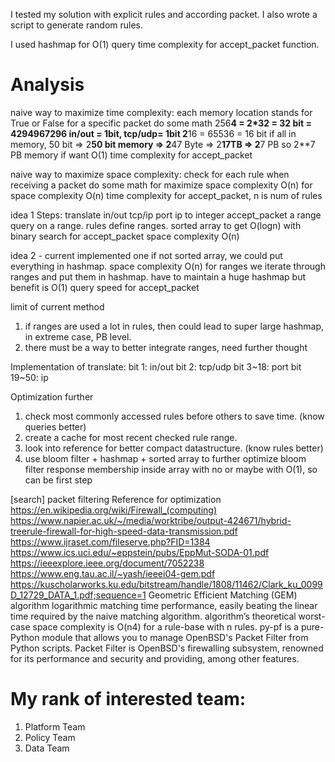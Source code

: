 I tested my solution with explicit rules and according packet. I also wrote a script to generate random rules.

I used hashmap for O(1) query time complexity for accept_packet function.


# Analysis

naive way to maximize time complexity:
each memory location stands for True or False for a specific packet
do some math 
256**4 = 2*32 = 32 bit = 4294967296 
in/out = 1bit, tcp/udp= 1bit
2**16 = 65536 = 16 bit
if all in memory, 50 bit => 2**50 bit memory =>  2**47 Byte => 2**17TB => 2**7 PB
so 2**7 PB memory if want O(1) time complexity for accept_packet

naive way to maximize space complexity: 
check for each rule when receiving a packet
do some math for maximize space complexity
O(n) for space complexity
O(n) time complexity for accept_packet, n is num of rules


idea 1 Steps:
translate in/out tcp/ip port ip to integer
accept_packet a range query on a range. rules define ranges.
sorted array to get O(logn) with binary search for accept_packet
space complexity O(n)

idea 2 - current implemented one
if not sorted array, we could put everything in hashmap.
space complexity O(n)
for ranges we iterate through ranges and put them in hashmap.
have to maintain a huge hashmap but benefit is O(1) query speed for accept_packet

limit of current method
1. if ranges are used a lot in rules, then could lead to super large hashmap, in extreme case, PB level.
2. there must be a way to better integrate ranges, need further thought

Implementation of translate:
bit 1: in/out
bit 2: tcp/udp
bit 3~18: port
bit 19~50: ip


Optimization further
1. check most commonly accessed rules before others to save time. (know queries better)
2. create a cache for most recent checked rule range.
3. look into reference for better compact datastructure. (know rules better)
4. use bloom filter + hashmap + sorted array to further optimize
bloom filter response membership inside array with no or maybe with O(1), so can be first step


[search] packet filtering
Reference for optimization
https://en.wikipedia.org/wiki/Firewall_(computing)
https://www.napier.ac.uk/~/media/worktribe/output-424671/hybrid-treerule-firewall-for-high-speed-data-transmission.pdf
https://www.ijraset.com/fileserve.php?FID=1384
https://www.ics.uci.edu/~eppstein/pubs/EppMut-SODA-01.pdf
https://ieeexplore.ieee.org/document/7052238
https://www.eng.tau.ac.il/~yash/ieeei04-gem.pdf
https://kuscholarworks.ku.edu/bitstream/handle/1808/11462/Clark_ku_0099D_12729_DATA_1.pdf;sequence=1
Geometric Efficient Matching (GEM) algorithm
logarithmic matching time performance, easily beating the linear time required by the naive matching algorithm.
algorithm’s theoretical worst-case space complexity is O(n4) for a rule-base with n rules.
py-pf is a pure-Python module that allows you to manage OpenBSD's Packet Filter from Python scripts. 
Packet Filter is OpenBSD's firewalling subsystem, renowned for its performance and security and providing, among other features.


# My rank of interested team:
1. Platform Team
2. Policy Team
3. Data Team

